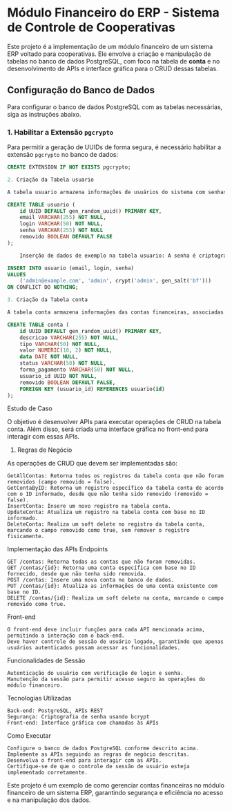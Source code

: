 # Módulo Financeiro do ERP - Sistema de Controle de Cooperativas

Este projeto é a implementação de um módulo financeiro de um sistema ERP voltado para cooperativas. Ele envolve a criação e manipulação de tabelas no banco de dados PostgreSQL, com foco na tabela de **conta** e no desenvolvimento de APIs e interface gráfica para o CRUD dessas tabelas.

## Configuração do Banco de Dados

Para configurar o banco de dados PostgreSQL com as tabelas necessárias, siga as instruções abaixo.

### 1. Habilitar a Extensão `pgcrypto`

Para permitir a geração de UUIDs de forma segura, é necessário habilitar a extensão `pgcrypto` no banco de dados:

```sql
CREATE EXTENSION IF NOT EXISTS pgcrypto;

2. Criação da Tabela usuario

A tabela usuario armazena informações de usuários do sistema com senhas criptografadas.

CREATE TABLE usuario (
    id UUID DEFAULT gen_random_uuid() PRIMARY KEY,
    email VARCHAR(255) NOT NULL,
    login VARCHAR(50) NOT NULL,
    senha VARCHAR(255) NOT NULL
    removido BOOLEAN DEFAULT FALSE
);

    Inserção de dados de exemplo na tabela usuario: A senha é criptografada usando o algoritmo bcrypt.

INSERT INTO usuario (email, login, senha)
VALUES 
    ('admin@example.com', 'admin', crypt('admin', gen_salt('bf')))
ON CONFLICT DO NOTHING;

3. Criação da Tabela conta

A tabela conta armazena informações das contas financeiras, associadas a um usuário.

CREATE TABLE conta (
    id UUID DEFAULT gen_random_uuid() PRIMARY KEY,
    descricao VARCHAR(255) NOT NULL,
    tipo VARCHAR(50) NOT NULL,
    valor NUMERIC(10, 2) NOT NULL,
    data DATE NOT NULL,
    status VARCHAR(50) NOT NULL,
    forma_pagamento VARCHAR(50) NOT NULL,
    usuario_id UUID NOT NULL,
    removido BOOLEAN DEFAULT FALSE,
    FOREIGN KEY (usuario_id) REFERENCES usuario(id)
);
```
Estudo de Caso

O objetivo é desenvolver APIs para executar operações de CRUD na tabela conta. Além disso, será criada uma interface gráfica no front-end para interagir com essas APIs.
1. Regras de Negócio

As operações de CRUD que devem ser implementadas são:

    GetAllContas: Retorna todos os registros da tabela conta que não foram removidos (campo removido = false).
    GetContaByID: Retorna um registro específico da tabela conta de acordo com o ID informado, desde que não tenha sido removido (removido = false).
    InsertConta: Insere um novo registro na tabela conta.
    UpdateConta: Atualiza um registro na tabela conta com base no ID informado.
    DeleteConta: Realiza um soft delete no registro da tabela conta, marcando o campo removido como true, sem remover o registro fisicamente.

Implementação das APIs
Endpoints

    GET /contas: Retorna todas as contas que não foram removidas.
    GET /contas/{id}: Retorna uma conta específica com base no ID fornecido, desde que não tenha sido removida.
    POST /contas: Insere uma nova conta no banco de dados.
    PUT /contas/{id}: Atualiza as informações de uma conta existente com base no ID.
    DELETE /contas/{id}: Realiza um soft delete na conta, marcando o campo removido como true.

Front-end

    O front-end deve incluir funções para cada API mencionada acima, permitindo a interação com o back-end.
    Deve haver controle de sessão de usuário logado, garantindo que apenas usuários autenticados possam acessar as funcionalidades.

Funcionalidades de Sessão

    Autenticação do usuário com verificação de login e senha.
    Manutenção da sessão para permitir acesso seguro às operações do módulo financeiro.

Tecnologias Utilizadas

    Back-end: PostgreSQL, APIs REST
    Segurança: Criptografia de senha usando bcrypt
    Front-end: Interface gráfica com chamadas às APIs

Como Executar

    Configure o banco de dados PostgreSQL conforme descrito acima.
    Implemente as APIs seguindo as regras de negócio descritas.
    Desenvolva o front-end para interagir com as APIs.
    Certifique-se de que o controle de sessão de usuário esteja implementado corretamente.

Este projeto é um exemplo de como gerenciar contas financeiras no módulo financeiro de um sistema ERP, garantindo segurança e eficiência no acesso e na manipulação dos dados.
